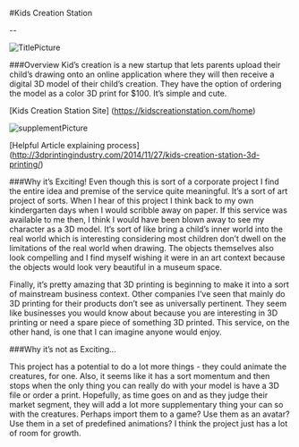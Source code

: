 #Kids Creation Station

--

![TitlePicture](https://cloud.githubusercontent.com/assets/11213236/10616266/3d2ae798-7732-11e5-8318-b2f7733bf10d.jpg "Title Picture")<br /> 

###Overview
Kid’s creation is a new startup that lets parents upload their child’s drawing onto an online application where they
will then receive a digital 3D model of their child’s creation. They  have the option of ordering the model as a 
color 3D print for $100. It’s simple and cute. 

[Kids Creation Station Site] (https://kidscreationstation.com/home)

![supplementPicture](https://cloud.githubusercontent.com/assets/11213236/10616176/cd694ec2-7731-11e5-836e-9635275ce882.png "End Picture")<br />

[Helpful Article explaining process] (http://3dprintingindustry.com/2014/11/27/kids-creation-station-3d-printing/)



###Why it’s Exciting!
Even though this is sort of a corporate project I find the entire idea and premise of the service quite meaningful. It’s a 
sort of art project of sorts. When I hear of this project I think back to my own kindergarten days when I would scribble 
away on paper. If this service was available to me then, I think I would have been blown away to see my character as a 3D 
model. It’s sort of like bring a child’s inner world into the real world which is interesting considering most children 
don’t dwell on the limitations of the real world when drawing. The objects themselves also look compelling and I find 
myself wishing it were in an art context because the objects would look very beautiful in a museum space.

Finally, it’s pretty amazing that 3D printing is beginning to make it into a sort of mainstream business context. Other 
companies I’ve seen that mainly do 3D printing for their products don’t see as universally pertinent. They seem like businesses 
you would know about because you are interesting in 3D printing or need a spare piece of something 3D printed. This service, 
on the other hand, is one that I can imagine anyone would enjoy.



###Why it’s not as Exciting…


This project has a potential to do a lot more things -  they could animate the creatures, for one. Also, it seems like it has 
a sort momentum and then stops when the only thing you can really do with your model is have a 3D file or order a print. 
Hopefully, as time goes on and as they judge their market segment, they will add a lot more supplementary thing your can 
so with the creatures. Perhaps import them to a game? Use them as an avatar? Use them in a set of predefined animations? 
I think the project just has a lot of room for growth.

